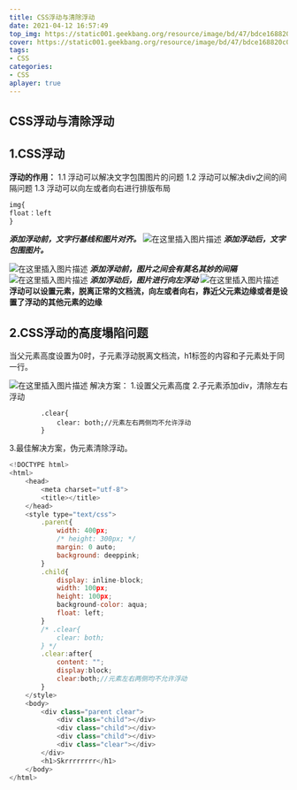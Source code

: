 ```yaml
---
title: CSS浮动与清除浮动
date: 2021-04-12 16:57:49
top_img: https://static001.geekbang.org/resource/image/bd/47/bdce168820c080adbcbee78b02292f47.jpg
cover: https://static001.geekbang.org/resource/image/bd/47/bdce168820c080adbcbee78b02292f47.jpg
tags:
- CSS
categories:
- CSS
aplayer: true
---
```


## CSS浮动与清除浮动

## 1.CSS浮动

**浮动的作用：**
1.1 浮动可以解决文字包围图片的问题
1.2 浮动可以解决div之间的间隔问题
1.3 浮动可以向左或者向右进行排版布局

```javascript
img{
float：left
}
```

  ***添加浮动前，文字行基线和图片对齐。***
![在这里插入图片描述](https://img-blog.csdnimg.cn/20200824225107930.png?x-oss-process=image/watermark,type_ZmFuZ3poZW5naGVpdGk,shadow_10,text_aHR0cHM6Ly9ibG9nLmNzZG4ubmV0L0Fpb2xpbXA=,size_16,color_FFFFFF,t_70#pic_center)
***添加浮动后，文字包围图片。***

![在这里插入图片描述](https://img-blog.csdnimg.cn/20200824225301848.png?x-oss-process=image/watermark,type_ZmFuZ3poZW5naGVpdGk,shadow_10,text_aHR0cHM6Ly9ibG9nLmNzZG4ubmV0L0Fpb2xpbXA=,size_16,color_FFFFFF,t_70#pic_center)
***添加浮动前，图片之间会有莫名其妙的间隔***
![在这里插入图片描述](https://img-blog.csdnimg.cn/20200824230258109.png?x-oss-process=image/watermark,type_ZmFuZ3poZW5naGVpdGk,shadow_10,text_aHR0cHM6Ly9ibG9nLmNzZG4ubmV0L0Fpb2xpbXA=,size_16,color_FFFFFF,t_70#pic_center)
***添加浮动后，图片进行向左浮动***
![在这里插入图片描述](https://img-blog.csdnimg.cn/20200824230453473.png?x-oss-process=image/watermark,type_ZmFuZ3poZW5naGVpdGk,shadow_10,text_aHR0cHM6Ly9ibG9nLmNzZG4ubmV0L0Fpb2xpbXA=,size_16,color_FFFFFF,t_70#pic_center)
**浮动可以设置元素，脱离正常的文档流，向左或者向右，靠近父元素边缘或者是设置了浮动的其他元素的边缘**

## 2.CSS浮动的高度塌陷问题

   当父元素高度设置为0时，子元素浮动脱离文档流，h1标签的内容和子元素处于同一行。

![在这里插入图片描述](https://img-blog.csdnimg.cn/20200824231210828.png#pic_center)
解决方案：
1.设置父元素高度
2.子元素添加div，清除左右浮动

```javasc
        .clear{
			clear: both;//元素左右两侧均不允许浮动
		}

```

3.最佳解决方案，伪元素清除浮动。

```javascript
<!DOCTYPE html>
<html>
	<head>
		<meta charset="utf-8">
		<title></title>
	</head>
	<style type="text/css">
		.parent{
			width: 400px;
			/* height: 300px; */
			margin: 0 auto;
			background: deeppink;
		}
		.child{
			display: inline-block;
			width: 100px;
			height: 100px;
			background-color: aqua;
			float: left;
		}
		/* .clear{
			clear: both;
		} */
		.clear:after{
			content: "";
			display:block;
			clear:both;//元素左右两侧均不允许浮动
		}
	</style>
	<body>
		<div class="parent clear">
			<div class="child"></div>
			<div class="child"></div>
			<div class="child"></div>
			<div class="clear"></div>
		</div>
		<h1>Skrrrrrrrr</h1>
	</body>
</html>

```
